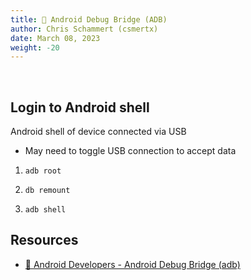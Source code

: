 ```yaml
---
title: 📱 Android Debug Bridge (ADB)
author: Chris Schammert (csmertx)
date: March 08, 2023
weight: -20
---
```


<br />

## Login to Android shell

Android shell of device connected via USB

- May need to toggle USB connection to accept data

1. ```adb root```

2. ```db remount```

3. ```adb shell```

## Resources

- [🔗 Android Developers - Android Debug Bridge (adb)](https://developer.android.com/studio/command-line/adb)
